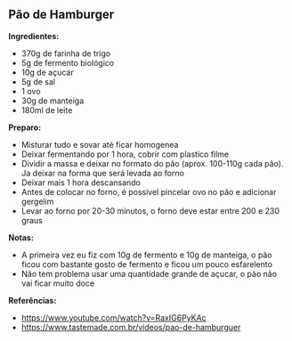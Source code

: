 ## Pão de Hamburger

**Ingredientes:**

- 370g de farinha de trigo
- 5g de fermento biológico
- 10g de açucar
- 5g de sal
- 1 ovo
- 30g de manteiga
- 180ml de leite

**Preparo:**

- Misturar tudo e sovar até ficar homogenea
- Deixar fermentando por 1 hora, cobrir com plastico filme
- Dividir a massa e deixar no formato do pão (aprox. 100-110g cada pão). Ja deixar na forma que será levada ao forno
- Deixar mais 1 hora descansando
- Antes de colocar no forno, é possível pincelar ovo no pão e adicionar gergelim
- Levar ao forno por 20-30 minutos, o forno deve estar entre 200 e 230 graus

**Notas:**

- A primeira vez eu fiz com 10g de fermento e 10g de manteiga, o pão ficou com bastante gosto de fermento e ficou um pouco esfarelento
- Não tem problema usar uma quantidade grande de açucar, o pão não vai ficar muito doce

**Referências:**

- https://www.youtube.com/watch?v=RaxIG6PyKAc
- https://www.tastemade.com.br/videos/pao-de-hamburguer
